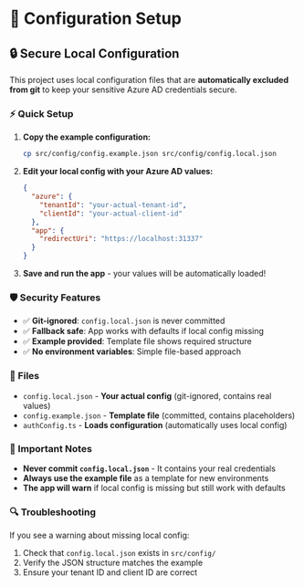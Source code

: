 # 🔧 Configuration Setup

## 🔒 Secure Local Configuration

This project uses local configuration files that are **automatically excluded from git** to keep your sensitive Azure AD credentials secure.

### ⚡ Quick Setup

1. **Copy the example configuration:**
   ```bash
   cp src/config/config.example.json src/config/config.local.json
   ```

2. **Edit your local config with your Azure AD values:**
   ```json
   {
     "azure": {
       "tenantId": "your-actual-tenant-id",
       "clientId": "your-actual-client-id"
     },
     "app": {
       "redirectUri": "https://localhost:31337"
     }
   }
   ```

3. **Save and run the app** - your values will be automatically loaded!

### 🛡️ Security Features

- ✅ **Git-ignored**: `config.local.json` is never committed
- ✅ **Fallback safe**: App works with defaults if local config missing
- ✅ **Example provided**: Template file shows required structure
- ✅ **No environment variables**: Simple file-based approach

### 📁 Files

- `config.local.json` - **Your actual config** (git-ignored, contains real values)
- `config.example.json` - **Template file** (committed, contains placeholders)
- `authConfig.ts` - **Loads configuration** (automatically uses local config)

### 🚨 Important Notes

- **Never commit `config.local.json`** - It contains your real credentials
- **Always use the example file** as a template for new environments
- **The app will warn** if local config is missing but still work with defaults

### 🔍 Troubleshooting

If you see a warning about missing local config:
1. Check that `config.local.json` exists in `src/config/`
2. Verify the JSON structure matches the example
3. Ensure your tenant ID and client ID are correct 